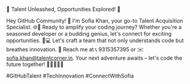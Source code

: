 
🚀 Talent Unleashed, Opportunities Explored! 🌟

Hey GitHub Community! 👋 
I'm Sofia Khan, your go-to Talent Acquisition Specialist. 🌐💼 
Ready to amplify your coding journey? 
Whether you're a seasoned developer or a budding genius, 
let's connect for exciting opportunities. 🌈💻 
Let's craft a team that not only understands code but breathes innovation. 🚀 
Reach me at 📞 9315357395 or ✉️ sofia.khan@talentcorner.in. 
Your next adventure awaits – let's code the future together! 💫👩‍💻👨‍💻 

#GitHubTalent #TechInnovation #ConnectWithSofia







<!---
Sofia3rnbdvk/Sofia3rnbdvk is a ✨ special ✨ repository because its `README.md` (this file) appears on your GitHub profile.
You can click the Preview link to take a look at your changes.
--->
